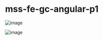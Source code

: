 # mss-fe-gc-angular-p1

![image](https://github.com/Santbrau/mss-fe-gc-angular-p1/assets/135845147/5654eb93-3131-4f44-b384-99f03895c2f7)

![image](https://github.com/Santbrau/mss-fe-gc-angular-p1/assets/135845147/fc351573-d13c-4558-b6e9-97962e9cfd50)


